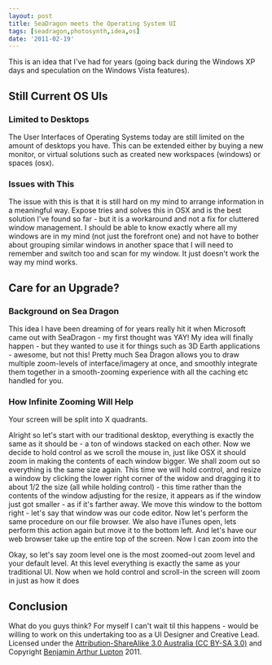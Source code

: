 ```yaml
---
layout: post
title: SeaDragon meets the Operating System UI
tags: [seadragon,photosynth,idea,os]
date: '2011-02-19'
---
```


This is an idea that I've had for years (going back during the Windows XP days and speculation on the Windows Vista features).

## Still Current OS UIs

### Limited to Desktops

The User Interfaces of Operating Systems today are still limited on the amount of desktops you have. This can be extended either by buying a new monitor, or virtual solutions such as created new workspaces (windows) or spaces (osx).

### Issues with This

The issue with this is that it is still hard on my mind to arrange information in a meaningful way. Expose tries and solves this in OSX and is the best solution I've found so far - but it is a workaround and not a fix for cluttered window management. I should be able to know exactly where all my windows are in my mind (not just the forefront one) and not have to bother about grouping similar windows in another space that I will need to remember and switch too and scan for my window. It just doesn't work the way my mind works.


## Care for an Upgrade?

### Background on Sea Dragon

This idea I have been dreaming of for years really hit it when Microsoft came out with SeaDragon - my first thought was YAY! My idea will finally happen - but they wanted to use it for things such as 3D Earth applications - awesome, but not this! Pretty much Sea Dragon allows you to draw multiple zoom-levels of interface/imagery at once, and smoothly integrate them together in a smooth-zooming experience with all the caching etc handled for you.

### How Infinite Zooming Will Help

Your screen will be split into X quadrants.

Alright so let's start with our traditional desktop, everything is exactly the same as it should be - a ton of windows stacked on each other. Now we decide to hold control as we scroll the mouse in, just like OSX it should zoom in making the contents of each window bigger. We shall zoom out so everything is the same size again. This time we will hold control, and resize a window by clicking the lower right corner of the widow and dragging it to about 1/2 the size (all while holding control) - this time rather than the contents of the window adjusting for the resize, it appears as if the window just got smaller - as if it's farther away. We move this window to the bottom right - let's say that window was our code editor. Now let's perform the same procedure on our file browser. We also have iTunes open, lets perform this action again but move it to the bottom left. And let's have our web browser take up the entire top of the screen. Now I can zoom into the

Okay, so let's say zoom level one is the most zoomed-out zoom level and your default level. At this level everything is exactly the same as your traditional UI. Now when we hold control and scroll-in the screen will zoom in just as how it does


## Conclusion

What do you guys think? For myself I can't wait til this happens - would be willing to work on this undertaking too as a UI Designer and Creative Lead. Licensed under the [Attribution-ShareAlike 3.0 Australia (CC BY-SA 3.0)](http://creativecommons.org/licenses/by-sa/3.0/au/deed.en) and Copyright [Benjamin Arthur Lupton](http://balupton.com) 2011.
